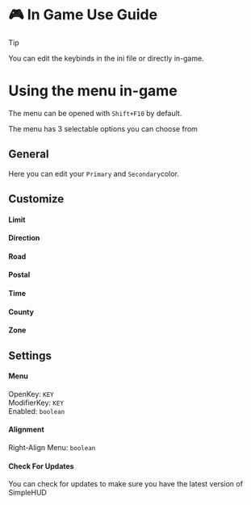# 🎮 In Game Use Guide

> [!TIP]
> You can edit the keybinds in the ini file or directly in-game.

# Using the menu in-game

The menu can be opened with `Shift+F10` by default.

The menu has 3 selectable options you can choose from

## General

Here you can edit your `Primary` and `Secondary`color.

## Customize

#### Limit
#### Direction
#### Road
#### Postal
#### Time
#### County
#### Zone

## Settings

#### Menu
OpenKey: `KEY`<br>
ModifierKey: `KEY`<br>
Enabled: `boolean`<br>

#### Alignment

Right-Align Menu: `boolean`<br>

#### Check For Updates

You can check for updates to make sure you have the latest version of SimpleHUD
